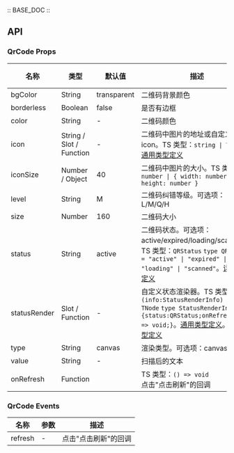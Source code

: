 :: BASE_DOC ::

## API

### QrCode Props

名称 | 类型 | 默认值 | 描述 | 必传
-- | -- | -- | -- | --
bgColor | String | transparent | 二维码背景颜色 | N
borderless | Boolean | false | 是否有边框 | N
color | String | - | 二维码颜色 | N
icon | String / Slot / Function | - | 二维码中图片的地址或自定义icon。TS 类型：`string \| TNode`。[通用类型定义](https://github.com/Tencent/tdesign-vue/blob/develop/src/common.ts) | N
iconSize | Number / Object | 40 | 二维码中图片的大小。TS 类型：`number \| { width: number; height: number }` | N
level | String | M | 二维码纠错等级。可选项：L/M/Q/H | N
size | Number | 160 | 二维码大小 | N
status | String | active | 二维码状态。可选项：active/expired/loading/scanned。TS 类型：`QRStatus` `type QRStatus = "active" \| "expired" \| "loading" \| "scanned"`。[详细类型定义](https://github.com/Tencent/tdesign-vue/tree/develop/src/qr-code/type.ts) | N
statusRender | Slot / Function | - | 自定义状态渲染器。TS 类型：`(info:StatusRenderInfo) => TNode` `type StatusRenderInfo = {status:QRStatus;onRefresh?: () => void;}`。[通用类型定义](https://github.com/Tencent/tdesign-vue/blob/develop/src/common.ts)。[详细类型定义](https://github.com/Tencent/tdesign-vue/tree/develop/src/qr-code/type.ts) | N
type | String | canvas | 渲染类型。可选项：canvas/svg | N
value | String | - | 扫描后的文本 | N
onRefresh | Function |  | TS 类型：`() => void`<br/>点击"点击刷新"的回调 | N

### QrCode Events

名称 | 参数 | 描述
-- | -- | --
refresh | \- | 点击"点击刷新"的回调
